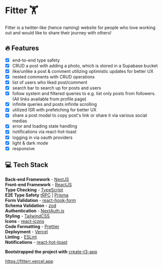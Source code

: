 # Fitter 🏋️

Fitter is a twitter-like (hence naming) website for people who love working out and would like to share their journey with others!

## 🔥 Features

- [x] end-to-end type safety
- [x] CRUD a post with adding a photo, which is stored in a Supabase bucket
- [x] like/unlike a post & comment utilizing optimistic updates for better UX
- [x] nested comments with CRUD operations
- [x] list of users who liked post/comment
- [x] search bar to search up for posts and users
- [x] follow system and filtered queries to e.g. list only posts from followers. (All links available from profile page)
- [x] infinite queries and posts infinite scrolling
- [x] utilized ISR with prefetching for better UX
- [x] share a post modal to copy post's link or share it via various social medias 
- [x] error and loading state handling
- [x] notifications via react-hot-toast
- [x] logging in via oauth providers
- [x] light & dark mode
- [x] responsive

## 💻 Tech Stack

**Back-end Framework** - [NextJS](https://nextjs.org/)  
**Front-end Framework** - [ReactJS](https://reactjs.org/)  
**Type Checking** - [TypeScript](https://www.typescriptlang.org/)  
**E2E Type Safety** [tRPC](https://trpc.io/) | [Prisma](https://www.prisma.io/)  
**Form Validation** - [react-hook-form](https://react-hook-form.com/)  
**Schema Validation** - [zod](https://zod.dev/)  
**Authentication** - [NextAuth.js](https://next-auth.js.org/)  
**Styling** - [TailwindCSS](https://tailwindcss.com/)  
**Icons** - [react-icons](https://react-icons.github.io/)  
**Code Formatting** - [Prettier](https://prettier.io/)  
**Deployment** - [Vercel](https://vercel.com/)  
**Linting** - [ESLint](https://eslint.org)  
**Notifications** - [react-hot-toast](https://react-hot-toast.com/)  
 
**Bootstrapped the project with** [create-t3-app](https://create.t3.gg/)  

https://fitterr.vercel.app
